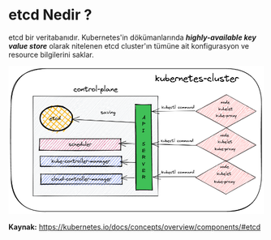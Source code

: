 
# etcd Nedir ?

etcd bir veritabanıdır. Kubernetes'in dökümanlarında ***highly-available key value store*** olarak nitelenen etcd cluster'ın tümüne ait konfigurasyon ve resource bilgilerini saklar.

![image](https://github.com/hae-shin/kubernetes-cluster/blob/main/kubernetes-cluster.png)


**Kaynak:** https://kubernetes.io/docs/concepts/overview/components/#etcd
